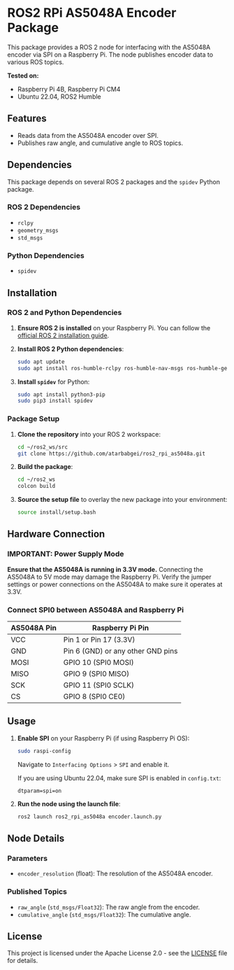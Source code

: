 # ROS2 RPi AS5048A Encoder Package

This package provides a ROS 2 node for interfacing with the AS5048A encoder via SPI on a Raspberry Pi. The node publishes encoder data to various ROS topics.

**Tested on:**
- Raspberry Pi 4B, Raspberry Pi CM4
- Ubuntu 22.04, ROS2 Humble

## Features

- Reads data from the AS5048A encoder over SPI.
- Publishes raw angle, and cumulative angle to ROS topics.

## Dependencies

This package depends on several ROS 2 packages and the `spidev` Python package.

### ROS 2 Dependencies

- `rclpy`
- `geometry_msgs`
- `std_msgs`

### Python Dependencies

- `spidev`

## Installation

### ROS 2 and Python Dependencies

1. **Ensure ROS 2 is installed** on your Raspberry Pi. You can follow the [official ROS 2 installation guide](https://docs.ros.org/en/humble/Installation.html).

2. **Install ROS 2 Python dependencies**:
    ```bash
    sudo apt update
    sudo apt install ros-humble-rclpy ros-humble-nav-msgs ros-humble-geometry-msgs ros-humble-std-msgs 
    ```

3. **Install `spidev`** for Python:
    ```bash
    sudo apt install python3-pip
    sudo pip3 install spidev
    ```

### Package Setup

1. **Clone the repository** into your ROS 2 workspace:
    ```bash
    cd ~/ros2_ws/src
    git clone https://github.com/atarbabgei/ros2_rpi_as5048a.git  
    ```

2. **Build the package**:
    ```bash
    cd ~/ros2_ws
    colcon build
    ```

3. **Source the setup file** to overlay the new package into your environment:
    ```bash
    source install/setup.bash
    ```

## Hardware Connection

### IMPORTANT: Power Supply Mode

**Ensure that the AS5048A is running in 3.3V mode.** Connecting the AS5048A to 5V mode may damage the Raspberry Pi. Verify the jumper settings or power connections on the AS5048A to make sure it operates at 3.3V.

### Connect SPI0 between AS5048A and Raspberry Pi

| AS5048A Pin | Raspberry Pi Pin |
|-------------|------------------|
| VCC         | Pin 1 or Pin 17 (3.3V)     |
| GND         | Pin 6 (GND) or any other GND pins     |
| MOSI        | GPIO 10 (SPI0 MOSI)    |
| MISO        | GPIO 9 (SPI0 MISO)    |
| SCK         | GPIO 11 (SPI0 SCLK)    |
| CS          | GPIO 8 (SPI0 CE0)     |

## Usage

1. **Enable SPI** on your Raspberry Pi (if using Raspberry Pi OS):
    ```bash
    sudo raspi-config
    ```
    Navigate to `Interfacing Options` > `SPI` and enable it.

    If you are using Ubuntu 22.04, make sure SPI is enabled in `config.txt`:
    ```
    dtparam=spi=on
    ```

2. **Run the node using the launch file**:
    ```bash
    ros2 launch ros2_rpi_as5048a encoder.launch.py
    ```

## Node Details

### Parameters

- `encoder_resolution` (float): The resolution of the AS5048A encoder.

### Published Topics

- `raw_angle` (`std_msgs/Float32`): The raw angle from the encoder.
- `cumulative_angle` (`std_msgs/Float32`): The cumulative angle.

## License

This project is licensed under the Apache License 2.0 - see the [LICENSE](LICENSE) file for details.
